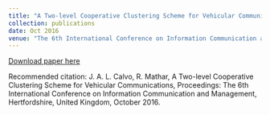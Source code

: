 ```yaml
---
title: "A Two-level Cooperative Clustering Scheme for Vehicular Communications"
collection: publications
date: Oct 2016
venue: "The 6th International Conference on Information Communication and Management (ICICM)"
---
```


[Download paper here](http://JoseALeon.github.io/files/ICICM16Paper.pdf)

Recommended citation: J. A. L. Calvo, R. Mathar, A Two-level Cooperative Clustering Scheme for Vehicular Communications, Proceedings: The 6th International Conference on Information Communication and Management, Hertfordshire, United Kingdom, October 2016.
